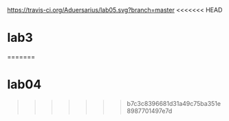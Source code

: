 https://travis-ci.org/Aduersarius/lab05.svg?branch=master
<<<<<<< HEAD
# lab3
=======
# lab04
>>>>>>> b7c3c8396681d31a49c75ba351e8987701497e7d
